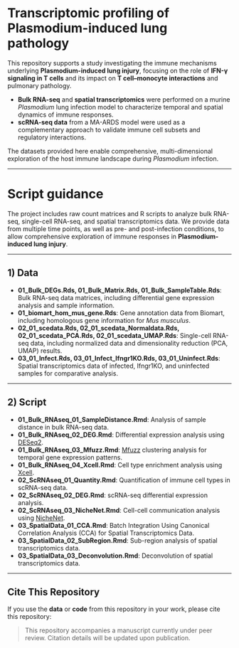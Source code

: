 # Transcriptomic profiling of Plasmodium-induced lung pathology

This repository supports a study investigating the immune mechanisms underlying **Plasmodium-induced lung injury**, focusing on the role of **IFN-γ signaling in T cells** and its impact on **T cell–monocyte interactions** and pulmonary pathology.

- **Bulk RNA-seq** and **spatial transcriptomics** were performed on a murine *Plasmodium* lung infection model to characterize temporal and spatial dynamics of immune responses.
- **scRNA-seq data** from a MA-ARDS model were used as a complementary approach to validate immune cell subsets and regulatory interactions.

The datasets provided here enable comprehensive, multi-dimensional exploration of the host immune landscape during *Plasmodium* infection.

---

# Script guidance

The project includes raw count matrices and R scripts to analyze bulk RNA-seq, single-cell RNA-seq, and spatial transcriptomics data. We provide data from multiple time points, as well as pre- and post-infection conditions, to allow comprehensive exploration of immune responses in **Plasmodium-induced lung injury**.

---

## 1) Data

- **01_Bulk_DEGs.Rds, 01_Bulk_Matrix.Rds, 01_Bulk_SampleTable.Rds**: Bulk RNA-seq data matrices, including differential gene expression analysis and sample information.
- **01_biomart_hom_mus_gene.Rds**: Gene annotation data from Biomart, including homologous gene information for _Mus musculus_.
- **02_01_scedata.Rds, 02_01_scedata_Normaldata.Rds, 02_01_scedata_PCA.Rds, 02_01_scedata_UMAP.Rds**: Single-cell RNA-seq data, including normalized data and dimensionality reduction (PCA, UMAP) results.
- **03_01_Infect.Rds, 03_01_Infect_Ifngr1KO.Rds, 03_01_Uninfect.Rds**: Spatial transcriptomics data of infected, Ifngr1KO, and uninfected samples for comparative analysis.

---

## 2) Script

- **01_Bulk_RNAseq_01_SampleDistance.Rmd**: Analysis of sample distance in bulk RNA-seq data.
- **01_Bulk_RNAseq_02_DEG.Rmd**: Differential expression analysis using [DESeq2](https://genomebiology.biomedcentral.com/articles/10.1186/s13059-014-0550-8).
- **01_Bulk_RNAseq_03_Mfuzz.Rmd**: [Mfuzz](https://www.ncbi.nlm.nih.gov/pmc/articles/PMC2139991/) clustering analysis for temporal gene expression patterns.
- **01_Bulk_RNAseq_04_Xcell.Rmd**: Cell type enrichment analysis using [Xcell](https://xcell.ucsf.edu/).
- **02_ScRNAseq_01_Quantity.Rmd**: Quantification of immune cell types in scRNA-seq data.
- **02_ScRNAseq_02_DEG.Rmd**: scRNA-seq differential expression analysis.
- **02_ScRNAseq_03_NicheNet.Rmd**: Cell-cell communication analysis using [NicheNet](https://www.nature.com/articles/s41592-019-0667-5).
- **03_SpatialData_01_CCA.Rmd**: Batch Integration Using Canonical Correlation Analysis (CCA) for Spatial Transcriptomics Data.
- **03_SpatialData_02_SubRegion.Rmd**: Sub-region analysis of spatial transcriptomics data.
- **03_SpatialData_03_Deconvolution.Rmd**: Deconvolution of spatial transcriptomics data.

---

## Cite This Repository

If you use the **data** or **code** from this repository in your work, please cite this repository:

> This repository accompanies a manuscript currently under peer review. Citation details will be updated upon publication.
